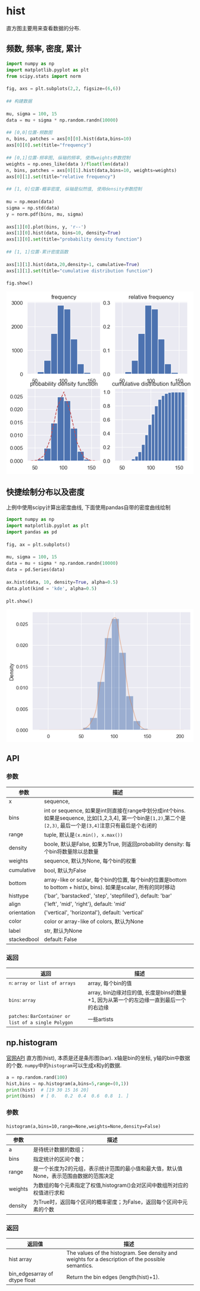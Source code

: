 # hist


直方图主要用来查看数据的分布.






## 频数, 频率, 密度, 累计
```python
import numpy as np
import matplotlib.pyplot as plt
from scipy.stats import norm

fig, axs = plt.subplots(2,2, figsize=(6,6))

## 构建数据

mu, sigma = 100, 15
data = mu + sigma * np.random.randn(10000)

## [0,0]位置-频数图
n, bins, patches = axs[0][0].hist(data,bins=10)
axs[0][0].set(title="frequency")

## [0,1]位置-频率图, 纵轴的频率, 使用weights参数控制
weights = np.ones_like(data )/float(len(data))
n, bins, patches = axs[0][1].hist(data,bins=10, weights=weights)
axs[0][1].set(title="relative frequency")

## [1, 0]位置-概率密度, 纵轴是似然值, 使用density参数控制

mu = np.mean(data)
sigma = np.std(data)
y = norm.pdf(bins, mu, sigma)

axs[1][0].plot(bins, y, 'r--')
axs[1][0].hist(data, bins=10, density=True)
axs[1][0].set(title="probability density function")

## [1, 1]位置-累计密度函数

axs[1][1].hist(data,20,density=1, cumulative=True)
axs[1][1].set(title="cumulative distribution function")

fig.show()
```
![alt text](hist/1.png)


## 快捷绘制分布以及密度
上例中使用scipy计算出密度曲线, 下面使用pandas自带的密度曲线绘制



```python
import numpy as np
import matplotlib.pyplot as plt
import pandas as pd

fig, ax = plt.subplots()

mu, sigma = 100, 15
data = mu + sigma * np.random.randn(10000)
data = pd.Series(data)

ax.hist(data, 10, density=True, alpha=0.5)
data.plot(kind = 'kde', alpha=0.5)

plt.show()

```
![alt text](hist/2.png)














## API
### 参数
参数|描述
--|--
x | sequence,
bins| int or sequence, 如果是int则直接在range中划分成int个bins. 如果是sequence, 比如[1,2,3,4], 第一个bin是`[1,2)`,第二个是`[2,3)`, 最后一个是`[3,4]`注意只有最后是个右闭的
range| tuple, 默认是`(x.min(), x.max())`
density| boole, 默认是False, 如果为True, 则返回probability density: 每个bin将数量除以总数量
weights| sequence, 默认为None,  每个bin的权重
cumulative| bool, 默认为False
bottom| array-like or scalar, 每个bin的位置, 每个bin的位置是bottom to bottom + hist(x, bins). 如果是scalar, 所有的同时移动
histtype| {'bar', 'barstacked', 'step', 'stepfilled'}, default: 'bar'
align| {'left', 'mid', 'right'}, default: 'mid'
orientation| {'vertical', 'horizontal'}, default: 'vertical'
color|color or array-like of colors, 默认为None
label|str, 默认为None
stackedbool| default: False

### 返回

返回|描述
--|--
`n`: `array or list of arrays`|array, 每个bin的值
`bins`: `array`|array, bin边缘对应的值, 长度是bins的数量+1, 因为从第一个的左边缘一直到最后一个的右边缘
`patches`: `BarContainer or list of a single Polygon`|一些artists



## np.histogram
[官网API](https://numpy.org/doc/stable/reference/generated/numpy.histogram.html)
直方图(hist), 本质是还是条形图(bar). x轴是bin的坐标, y轴的bin中数据的个数. `numpy`中的`histogram`可以生成x和y的数据.
```python
a = np.random.rand(100)
hist,bins = np.histogram(a,bins=5,range=(0,1))
print(hist)  # [19 30 15 16 20]
print(bins)  # [ 0.   0.2  0.4  0.6  0.8  1. ]
```

### 参数
`histogram(a,bins=10,range=None,weights=None,density=False)`

参数|描述
--|--
a|是待统计数据的数组；
bins|指定统计的区间个数；
range|是一个长度为2的元组，表示统计范围的最小值和最大值，默认值None，表示范围由数据的范围决定
weights|为数组的每个元素指定了权值,histogram()会对区间中数组所对应的权值进行求和
density|为True时，返回每个区间的概率密度；为False，返回每个区间中元素的个数

### 返回
返回值|描述
--|--
hist array|The values of the histogram. See density and weights for a description of the possible semantics.
bin_edgesarray of dtype float|Return the bin edges (length(hist)+1).
